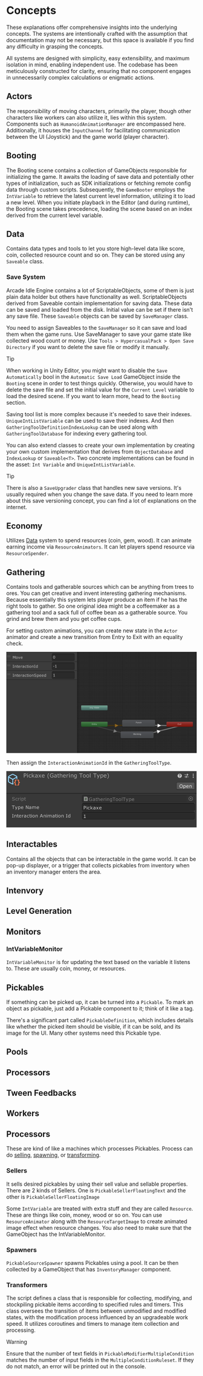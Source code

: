 # Concepts

These explanations offer comprehensive insights into the underlying concepts. The systems are intentionally crafted with the assumption that documentation may not be necessary, but this space is available if you find any difficulty in grasping the concepts.

All systems are designed with simplicity, easy extensibility, and maximum isolation in mind, enabling independent use. The codebase has been meticulously constructed for clarity, ensuring that no component engages in unnecessarily complex calculations or enigmatic actions.



## Actors
The responsibility of moving characters, primarily the player, though other characters like workers can also utilize it, lies within this system. Components such as `HumanoidAnimationManager` are encompassed here. Additionally, it houses the `InputChannel` for facilitating communication between the UI (Joystick) and the game world (player character).



## Booting
The Booting scene contains a collection of GameObjects responsible for initializing the game. It awaits the loading of save data and potentially other types of initialization, such as SDK initializations or fetching remote config data through custom scripts. Subsequently, the `GameBooter` employs the `IntVariable` to retrieve the latest current level information, utilizing it to load a new level. When you initiate playback in the Editor (and during runtime), the Booting scene takes precedence, loading the scene based on an index derived from the current level variable.



## Data
Contains data types and tools to let you store high-level data like score, coin, collected resource count and so on. They can be stored using any `Saveable` class. 


### Save System
Arcade Idle Engine contains a lot of ScriptableObjects, some of them is just plain data holder but others have functionality as well. ScriptableObjects derived from Saveable contain implementation for saving data. These data can be saved and loaded from the disk. Initial value can be set if there isn't any save file. These `Saveable` objects can be saved by `SaveManager` class.

You need to assign Saveables to the `SaveManager` so it can save and load them when the game runs. Use SaveManager to save your game state like collected wood count or money.
Use `Tools > HypercasualPack > Open Save Directory` if you want to delete the save file or modify it manually.

> [!TIP]
> When working in Unity Editor, you might want to disable the `Save Automatically` bool in the `Automatic Save Load` GameObject inside the `Booting` scene in order to test things quickly. Otherwise, you would have to delete the save file and set the initial value for the `Current Level` variable to load the desired scene. If you want to learn more, head to the `Booting` section.

Saving tool list is more complex because it's needed to save their indexes. `UniqueIntListVariable` can be used to save their indexes. And then `GatheringToolDefinitionIndexLookup` can be used along with `GatheringToolDatabase` for indexing every gathering tool. 

You can also extend classes to create your own implementation by creating your own custom implementation that derives from `ObjectDatabase` and `IndexLookup` or `Saveable<T>`. Two concrete implementations can be found in the asset: `Int Variable` and `UniqueIntListVariable`.

> [!TIP]
> There is also a `SaveUpgrader` class that handles new save versions. It's usually required when you change the save data. If you need to learn more about this save versioning concept, you can find a lot of explanations on the internet.


## Economy
Utilizes [Data](#data) system to spend resources (coin, gem, wood). It can animate earning income via `ResourceAnimators`. It can let players spend resource via `ResourceSpender`.



## Gathering
Contains tools and gatherable sources which can be anything from trees to ores. You can get creative and invent interesting gathering mechanisms. Because essentially this system lets player produce an item if he has the right tools to gather. So one original idea might be a coffeemaker as a gathering tool and a sack full of coffee bean as a gatherable source. You grind and brew them and you get coffee cups.

For setting custom animations, you can create new state in the `Actor` animator and create a new transition from Entry to Exit with an equality check.

![](../images/interaction-animator.png)

Then assign the `InteractionAnimationId` in the `GatheringToolType`.

![](../images/gathering-tool-type.png)



## Interactables
Contains all the objects that can be interactable in the game world. It can be pop-up displayer, or a trigger that collects pickables from inventory when an inventory manager enters the area. 


## Intenvory


## Level Generation


## Monitors




### IntVariableMonitor     
`IntVariableMonitor` is for updating the text based on the variable it listens to. These are usually coin, money, or resources.


## Pickables
If something can be picked up, it can be turned into a `Pickable`. To mark an object as pickable, just add a Pickable component to it; think of it like a tag.

There's a significant part called `PickableDefinition`, which includes details like whether the picked item should be visible, if it can be sold, and its image for the UI. Many other systems need this Pickable type.


## Pools


## Processors


## Tween Feedbacks


## Workers









## Processors
These are kind of like a machines which processes Pickables. Process can do [selling](#sellers), [spawning](#spawners), or [transforming](#transformers).



### Sellers
It sells desired pickables by using their sell value and sellable properties. There are 2 kinds of Sellers. One is `PickableSellerFloatingText` and the other is `PickableSellerFloatingImage`

Some `IntVariable` are treated with extra stuff and they are called `Resource`. These are things like coin, money, wood or so on. You can use `ResourceAnimator` along with the `ResourceTargetImage` to create animated image effect when resource changes. You also need to make sure that the GameObject has the IntVariableMonitor.


### Spawners
`PickableSourceSpawner` spawns Pickables using a pool. It can be then collected by a GameObject that has `InventoryManager` component.


### Transformers
The script defines a class that is responsible for collecting, modifying, and stockpiling pickable items according to specified rules and timers. This class oversees the transition of items between unmodified and modified states, with the modification process influenced by an upgradeable work speed. It utilizes coroutines and timers to manage item collection and processing.

> [!WARNING]
> Ensure that the number of text fields in `PickableModifierMultipleCondition` matches the number of input fields in the `MultipleConditionRuleset`. If they do not match, an error will be printed out in the console.
